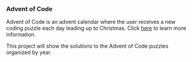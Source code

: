 ### Advent of Code
Advent of Code is an advent calendar where the user receives a new coding puzzle each day leading up to Christmas. Click [here](https://adventofcode.com/) to learn more information.

This project will show the solutions to the Advent of Code puzzles organized by year.